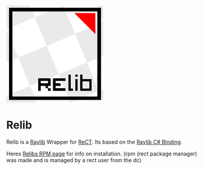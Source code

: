 ![Relib Logo](https://github.com/RedCubeDev-ByteSpace/Relib/blob/main/relib256.png)
# Relib
Relib is a [Raylib](https://github.com/raysan5/raylib) Wrapper for [ReCT](https://github.com/RedCubeDev-ByteSpace/ReCT). Its based on the [Raylib C# Binding]().

Heres [Relibs RPM page](https://rectsrc.github.io/rpm/packages/relib/) for info on installation. (rpm (rect package manager) was made and is managed by a rect user from the dc)
